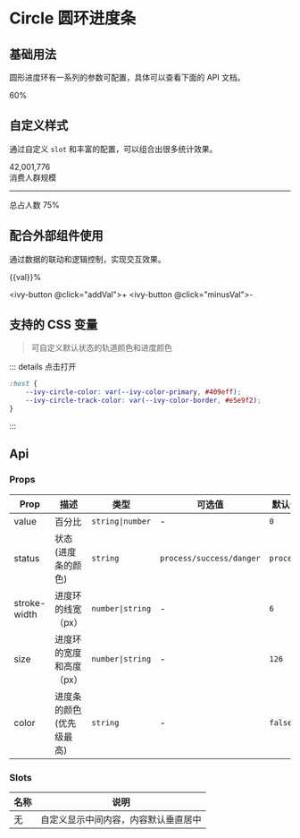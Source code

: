 # Circle 圆环进度条

## 基础用法

圆形进度环有一系列的参数可配置，具体可以查看下面的 API 文档。

<ivy-circle value="60">60%</ivy-circle>
<ivy-circle value="100" status="success"><ivy-icon name="check" color="var(--ivy-color-success)" size="30px"></ivy-icon></ivy-circle>
<ivy-circle value="60" status="danger"><ivy-icon name="close" color="var(--ivy-color-danger)" size="30px"></ivy-icon></ivy-circle>

## 自定义样式

通过自定义 `slot` 和丰富的配置，可以组合出很多统计效果。

<ivy-circle size="200" value="75">
    <p style="margin:0;">42,001,776</p>
    <span>消费人群规模</span>
    <hr />
    <span>总占人数 75%</span>
</ivy-circle>

## 配合外部组件使用

通过数据的联动和逻辑控制，实现交互效果。

<ivy-circle size="200" :value="val" :status="status">
    <ivy-icon name="check" v-if="status === 'success'" color="var(--ivy-color-success)" size="24px"></ivy-icon>
    <span v-else>{{val}}%</span>
</ivy-circle>

<ivy-button @click="addVal">+</ivy-button>
<ivy-button @click="minusVal">-</ivy-button>

## 支持的 CSS 变量

> 可自定义默认状态的轨道颜色和进度颜色

::: details 点击打开

```css
:host {
    --ivy-circle-color: var(--ivy-color-primary, #409eff);
    --ivy-circle-track-color: var(--ivy-color-border, #e5e9f2);
}
```

:::

<!-- 增加注释，否则页面显示不完整 -->

## Api

### Props

| Prop         | 描述                     | 类型             | 可选值                   | 默认值    |
| ------------ | ------------------------ | ---------------- | ------------------------ | --------- |
| value        | 百分比                   | `string\|number` | -                        | `0`       |
| status       | 状态(进度条的颜色)       | `string`         | `process/success/danger` | `process` |
| stroke-width | 进度环的线宽（px）       | `number\|string` | -                        | `6`       |
| size         | 进度环的宽度和高度（px） | `number\|string` | -                        | `126`     |
| color        | 进度条的颜色(优先级最高) | `string`         | -                        | `false`   |

### Slots

| 名称 | 说明                                 |
| ---- | ------------------------------------ |
| 无   | 自定义显示中间内容，内容默认垂直居中 |

<script setup>
import { ref } from 'vue'

const val = ref(50);
const status = ref('process')

const addVal = () => {
    if(val.value < 100){
        val.value = val.value + 10
    }
    if(val.value === 100){
        status.value = 'success'
    }else {
        status.value = 'process'
    }
}

const minusVal = () => {
    if(val.value > 0){
        val.value = val.value - 10
    }
    if(val.value === 100){
        status.value = 'success'
    }else {
        status.value = 'process'
    }
}

</script>
